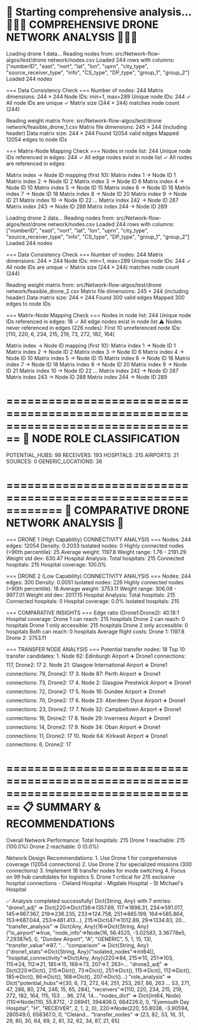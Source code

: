 🚀 Starting comprehensive analysis...
🚁🚁🚁 COMPREHENSIVE DRONE NETWORK ANALYSIS 🚁🚁🚁
================================================================================
Loading drone 1 data...
Reading nodes from: src/Network-flow-algos/test/drone network/nodes.csv
Loaded 244 rows with columns: ["numberID", "east", "nort", "lat", "lon", "uprn", "city_type", "source_receiver_type", "info", "CS_type", "DP_type", "group_1", "group_2"]
Loaded 244 nodes

=== Data Consistency Check ===
Number of nodes: 244
Matrix dimensions: 244 × 244
Node IDs: min=1, max=289
Unique node IDs: 244
✓ All node IDs are unique
✓ Matrix size (244 × 244) matches node count (244)

Reading weight matrix from: src/Network-flow-algos/test/drone network/feasible_drone_1.csv
Matrix file dimensions: 245 × 244 (including header)
Data matrix size: 244 × 244
Found 12054 valid edges
Mapped 12054 edges to node IDs

=== Matrix-Node Mapping Check ===
Nodes in node list: 244
Unique node IDs referenced in edges: 244
✓ All edge nodes exist in node list
✓ All nodes are referenced in edges

Matrix index → Node ID mapping (first 10):
   Matrix index 1 → Node ID 1
   Matrix index 2 → Node ID 2
   Matrix index 3 → Node ID 6
   Matrix index 4 → Node ID 10
   Matrix index 5 → Node ID 15
   Matrix index 6 → Node ID 16
   Matrix index 7 → Node ID 18
   Matrix index 8 → Node ID 20
   Matrix index 9 → Node ID 21
   Matrix index 10 → Node ID 22
   ...
   Matrix index 242 → Node ID 287
   Matrix index 243 → Node ID 288
   Matrix index 244 → Node ID 289

Loading drone 2 data...
Reading nodes from: src/Network-flow-algos/test/drone network/nodes.csv
Loaded 244 rows with columns: ["numberID", "east", "nort", "lat", "lon", "uprn", "city_type", "source_receiver_type", "info", "CS_type", "DP_type", "group_1", "group_2"]
Loaded 244 nodes

=== Data Consistency Check ===
Number of nodes: 244
Matrix dimensions: 244 × 244
Node IDs: min=1, max=289
Unique node IDs: 244
✓ All node IDs are unique
✓ Matrix size (244 × 244) matches node count (244)

Reading weight matrix from: src/Network-flow-algos/test/drone network/feasible_drone_2.csv
Matrix file dimensions: 245 × 244 (including header)
Data matrix size: 244 × 244
Found 300 valid edges
Mapped 300 edges to node IDs

=== Matrix-Node Mapping Check ===
Nodes in node list: 244
Unique node IDs referenced in edges: 18
✓ All edge nodes exist in node list
⚠️  Nodes never referenced in edges (226 nodes):
   First 10 unreferenced node IDs: [110, 220, 6, 234, 215, 219, 73, 272, 182, 164]

Matrix index → Node ID mapping (first 10):
   Matrix index 1 → Node ID 1
   Matrix index 2 → Node ID 2
   Matrix index 3 → Node ID 6
   Matrix index 4 → Node ID 10
   Matrix index 5 → Node ID 15
   Matrix index 6 → Node ID 16
   Matrix index 7 → Node ID 18
   Matrix index 8 → Node ID 20
   Matrix index 9 → Node ID 21
   Matrix index 10 → Node ID 22
   ...
   Matrix index 242 → Node ID 287
   Matrix index 243 → Node ID 288
   Matrix index 244 → Node ID 289

================================================================================
📍 NODE ROLE CLASSIFICATION
==============================
  POTENTIAL_HUBS: 99
  RECEIVERS: 193
  HOSPITALS: 215
  AIRPORTS: 21
  SOURCES: 0
  GENERIC_LOCATIONS: 36

============================================================
🚁 COMPARATIVE DRONE NETWORK ANALYSIS 🚁
============================================================
=== DRONE 1 (High Capability) CONNECTIVITY ANALYSIS ===
  Nodes: 244
  edges: 12054
  Density: 0.2033
  Isolated nodes: 0
  Highly connected nodes (>90th percentile): 25
  Average weight: 1197.8
  Weight range: 1.76 - 2191.29
  Weight std dev: 630.47
  Hospital Analysis:
    Total hospitals: 215
    Connected hospitals: 215
    Hospital coverage: 100.0%

=== DRONE 2 (Low Capability) CONNECTIVITY ANALYSIS ===
  Nodes: 244
  edges: 300
  Density: 0.0051
  Isolated nodes: 226
  Highly connected nodes (>90th percentile): 18
  Average weight: 3753.11
  Weight range: 306.08 - 9977.01
  Weight std dev: 2017.15
  Hospital Analysis:
    Total hospitals: 215
    Connected hospitals: 0
    Hospital coverage: 0.0%
    Isolated hospitals: 215

=== COMPARATIVE INSIGHTS ===
  Edge ratio (Drone1:Drone2): 40.18:1
  Hospital coverage:
    Drone 1 can reach: 215 hospitals
    Drone 2 can reach: 0 hospitals
    Drone 1 only accessible: 215 hospitals
    Drone 2 only accessible: 0 hospitals
    Both can reach: 0 hospitals
  Average flight costs:
    Drone 1: 1197.8
    Drone 2: 3753.11

=== TRANSFER NODE ANALYSIS ===
  Potential transfer nodes: 18
  Top 10 transfer candidates:
    1. Node 62: Edinburgh Airport ✈️
       Drone1 connections: 117, Drone2: 17
    2. Node 21: Glasgow International Airport ✈️
       Drone1 connections: 79, Drone2: 17
    3. Node 87: Perth Airport ✈️
       Drone1 connections: 73, Drone2: 17
    4. Node 2: Glasgow Prestwick Airport ✈️
       Drone1 connections: 72, Drone2: 17
    5. Node 16: Dundee Airport ✈️
       Drone1 connections: 70, Drone2: 17
    6. Node 23: Aberdeen Dyce Airport ✈️
       Drone1 connections: 23, Drone2: 17
    7. Node 32: Campbeltown Airport ✈️
       Drone1 connections: 16, Drone2: 17
    8. Node 29: Inverness Airport ✈️
       Drone1 connections: 14, Drone2: 17
    9. Node 34: Oban  Airport ✈️
       Drone1 connections: 11, Drone2: 17
    10. Node 64: Kirkwall Airport ✈️
       Drone1 connections: 6, Drone2: 17

================================================================================
📋 SUMMARY & RECOMMENDATIONS
================================================================================
  Overall Network Performance:
    Total hospitals: 215
    Drone 1 reachable: 215 (100.0%)
    Drone 2 reachable: 0 (0.0%)

  Network Design Recommendations:
    1. Use Drone 1 for comprehensive coverage (12054 connections)
    2. Use Drone 2 for specialized missions (300 connections)
    3. Implement 18 transfer nodes for mode switching
    4. Focus on 99 hub candidates for logistics
    5. Drone 1 critical for 215 exclusive hospital connections
       - Cleland Hospital
       - Migdale Hospital
       - St Michael's Hospital

✅ Analysis completed successfully!
Dict{String, Any} with 7 entries:
  "drone1_adj"        => Dict(220=>Dict(136=>1357.69, 117=>1896.31, 234=>591.017, 145=>967.367, 219=>236.235, 233=>124.758, 251=>865.199, 164=>585.864, 153=>687.044, 253=>481.413…), 215=>Dict(47=>1012.89, 29=>1334.83, 20…  "transfer_analysis" => Dict{Any, Any}(16=>Dict{String, Any}("is_airport"=>true, "node_info"=>Node(16, 56.4525, -3.02583, 3.36778e5, 7.29387e5, 0, "Dundee Airport", "A", "GENERIC", 5, 1, 15, 13), "transfer_value"=>87, "…  "comparison"        => Dict{String, Any}("drone1_stats"=>Dict{String, Any}("isolated_nodes"=>Int64[], "hospital_connectivity"=>Dict{Any, Any}(220=>84, 215=>10, 251=>103, 115=>24, 112=>21, 185=>15, 168=>73, 207=>7, 263=…  "drone2_adj"        => Dict(220=>Dict(), 215=>Dict(), 73=>Dict(), 251=>Dict(), 115=>Dict(), 112=>Dict(), 185=>Dict(), 86=>Dict(), 168=>Dict(), 207=>Dict()…)
  "role_analysis"     => Dict("potential_hubs"=>[30, 6, 73, 272, 64, 251, 253, 267, 86, 263  …  53, 271, 47, 286, 80, 274, 246, 15, 65, 284], "receivers"=>[110, 220, 234, 215, 219, 272, 182, 164, 115, 153  …  96, 274, 14…  "nodes_dict"        => Dict{Int64, Node}(110=>Node(110, 55.8712, -2.08941, 394406.0, 664226.0, 0, "Eyemouth Day Hospital", "H", "RECEIVER", 2, 1, 2, 0), 220=>Node(220, 55.8038, -3.90594, 280549.0, 658367.0, 0, "Cleland…  "transfer_nodes"    => [23, 82, 33, 16, 31, 29, 80, 30, 64, 69, 2, 81, 32, 62, 34, 87, 21, 65]
